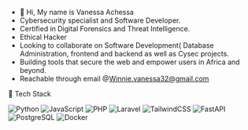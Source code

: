 - 👋 Hi, My name is Vanessa Achessa
-  Cybersecurity specialist and Software Developer.
- Certified in Digital Forensics and Threat Intelligence.
- Ethical Hacker
- Looking to collaborate on Software Development( Database Administration, frontend and backend as well as Cysec projects.
- Building tools that secure the web and empower users in Africa and beyond.
- Reachable through email @Winnie.vanessa32@gmail.com


🚀 Tech Stack

![Python](https://img.shields.io/badge/-Python-333?style=flat&logo=python)
![JavaScript](https://img.shields.io/badge/-JavaScript-333?style=flat&logo=javascript)
![PHP](https://img.shields.io/badge/-PHP-333?style=flat&logo=php)
![Laravel](https://img.shields.io/badge/-Laravel-333?style=flat&logo=laravel)
![TailwindCSS](https://img.shields.io/badge/-Tailwind-333?style=flat&logo=tailwind-css)
![FastAPI](https://img.shields.io/badge/-FastAPI-333?style=flat&logo=fastapi)
![PostgreSQL](https://img.shields.io/badge/-PostgreSQL-333?style=flat&logo=postgresql)
![Docker](https://img.shields.io/badge/-Docker-333?style=flat&logo=docker)


<!---
Vee-del/Vee-del is a ✨ special ✨ repository because its `README.md` (this file) appears on your GitHub profile.
You can click the Preview link to take a look at your changes.
--->
